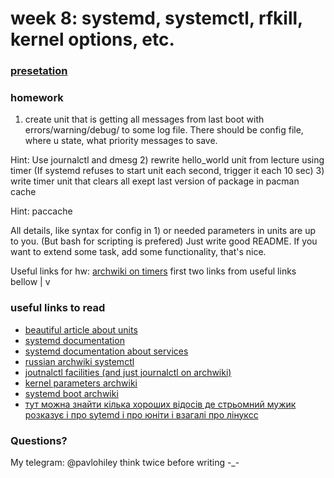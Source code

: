 # week 8: systemd, systemctl, rfkill, kernel options, etc.

### [**presetation**](https://docs.google.com/presentation/d/e/2PACX-1vSwRYb0LULiq0EGpJ1adne2e4W9_QAgsNcM1R825YCBey9WprUD_rWw9lmQuCYcVD7RZJcQRxVujCRJ/pub?start=false&loop=false&delayms=3000)

### homework
1) create unit that is getting all messages from last boot with errors/warning/debug/ to some log file. There should be config file, where u state, what priority messages to save.

Hint: Use journalctl and dmesg
2) rewrite hello_world unit from lecture using timer (If systemd refuses to start unit each second, trigger it each 10 sec)
3) write timer unit that clears all exept last version of package in pacman cache

Hint: paccache

All details, like syntax for config in 1) or needed parameters in units are up to you. (But bash for scripting is prefered)  Just write good README. If you want to extend some task, add some functionality, that's nice.

Useful links for hw:
[archwiki on timers](https://wiki.archlinux.org/index.php/Systemd/Timers)
first two links from useful links bellow |
					 v

### useful links to read
- [beautiful article about units](https://www.digitalocean.com/community/tutorials/understanding-systemd-units-and-unit-files)
- [systemd documentation](https://www.freedesktop.org/software/systemd/man/)
- [systemd documentation about services](https://www.freedesktop.org/software/systemd/man/systemd.service.html#)
- [russian archwiki systemctl](https://wiki.archlinux.org/index.php/Systemd_(%D0%A0%D1%83%D1%81%D1%81%D0%BA%D0%B8%D0%B9)#%D0%9E%D1%81%D0%BD%D0%BE%D0%B2%D1%8B_%D0%B8%D1%81%D0%BF%D0%BE%D0%BB%D1%8C%D0%B7%D0%BE%D0%B2%D0%B0%D0%BD%D0%B8%D1%8F_systemctl)
- [joutnalctl facilities (and just journalctl on archwiki)](https://wiki.archlinux.org/index.php/Systemd/Journal#Facility)
- [kernel parameters archwiki](https://wiki.archlinux.org/index.php/kernel_parameters)
- [systemd boot archwiki](https://wiki.archlinux.org/index.php/systemd-boot)
- [тут можна знайти кілька хороших відосів де стрьомний мужик розказує і про sytemd і про юніти і взагалі про лінуксс](https://www.youtube.com/playlist?list=PLWCdmr_xDegfmNxUhbLAC4YxIvlnzY9U9)

### Questions?
My telegram: @pavlohiley
think twice before writing -_-
